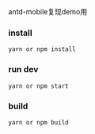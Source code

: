antd-mobile复现demo用

### install
```
yarn or npm install
```
### run dev
```
yarn or npm start
```
### build
```
yarn or npm build
```